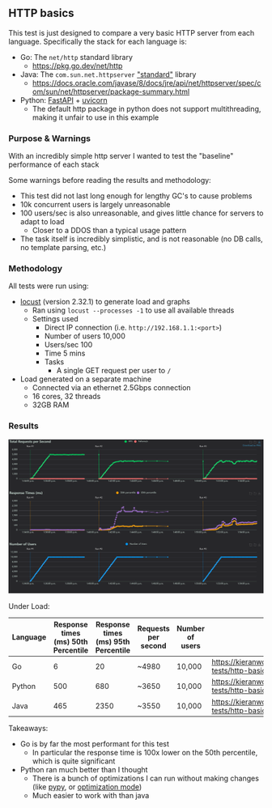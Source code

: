 ## HTTP basics

This test is just designed to compare a very basic HTTP server from each language. Specifically the stack for each language is:

- Go: The `net/http` standard library
  - https://pkg.go.dev/net/http
- Java: The `com.sun.net.httpserver` ["standard"](https://stackoverflow.com/questions/58764710/is-package-com-sun-net-httpserver-standard) library
  - https://docs.oracle.com/javase/8/docs/jre/api/net/httpserver/spec/com/sun/net/httpserver/package-summary.html
- Python: [FastAPI](https://fastapi.tiangolo.com/) + [uvicorn](https://www.uvicorn.org/)
  - The default http package in python does not support multithreading, making it unfair to use in this example

### Purpose & Warnings

With an incredibly simple http server I wanted to test the "baseline" performance of each stack

Some warnings before reading the results and methodology:

- This test did not last long enough for lengthy GC's to cause problems
- 10k concurrent users is largely unreasonable
- 100 users/sec is also unreasonable, and gives little chance for servers to adapt to load
  - Closer to a DDOS than a typical usage pattern
- The task itself is incredibly simplistic, and is not reasonable (no DB calls, no template parsing, etc.)

### Methodology

All tests were run using:

- [locust](https://locust.io/) (version 2.32.1) to generate load and graphs
  - Ran using `locust --processes -1` to use all available threads
  - Settings used
    - Direct IP connection (i.e. `http://192.168.1.1:<port>`)
    - Number of users 10,000
    - Users/sec 100
    - Time 5 mins
    - Tasks
      - A single GET request per user to `/`
- Load generated on a separate machine 
  - Connected via an ethernet 2.5Gbps connection
  - 16 cores, 32 threads
  - 32GB RAM

### Results

![](./results/result-graph.png)

Under Load:

| Language | Response times (ms) 50th Percentile | Response times (ms) 95th Percentile | Requests per second | Number of users | Link | 
|----------|-------------------------------------|-------------------------------------|---------------------|-----------------|-------|
| Go | 6 | 20 | ~4980 | 10,000 | https://kieranwood.ca/performance-tests/http-basics/go | 
| Python | 500 | 680 | ~3650 | 10,000 | https://kieranwood.ca/performance-tests/http-basics/python | 
| Java | 465 | 2350 | ~3550 | 10,000 |  https://kieranwood.ca/performance-tests/http-basics/java | 



Takeaways:

- Go is by far the most performant for this test
  - In particular the response time is 100x lower on the 50th percentile, which is quite significant
- Python ran much better than I thought
  - There is a bunch of optimizations I can run without making changes (like [pypy](https://pypy.org/), or [optimization mode](https://stackoverflow.com/questions/2055557/what-is-the-use-of-the-o-flag-for-running-python))
  - Much easier to work with than java
